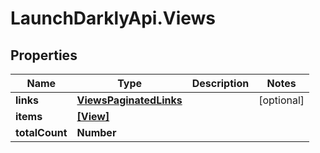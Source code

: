 # LaunchDarklyApi.Views

## Properties

Name | Type | Description | Notes
------------ | ------------- | ------------- | -------------
**links** | [**ViewsPaginatedLinks**](ViewsPaginatedLinks.md) |  | [optional] 
**items** | [**[View]**](View.md) |  | 
**totalCount** | **Number** |  | 


